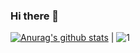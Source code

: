 ### Hi there 👋

[![Anurag's github stats](https://github-readme-stats.vercel.app/api?username=mateuspinto&show_icons=true&theme=dracula)](https://github.com/anuraghazra/github-readme-stats) | ![1](https://github-readme-stats.vercel.app/api/top-langs/?username=Naereen&theme=dracula)

